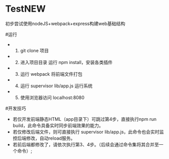 # TestNEW
初步尝试使用nodeJS+webpack+express构建web基础结构

#运行
- 1. git clone 项目
- 2. 进入项目目录 运行 npm install，安装各类插件
- 3. 运行 webpack 将前端文件打包
- 4. 运行 supervisor lib/app.js 运行系统
- 5. 使用浏览器访问 localhost:8080

#开发技巧
- 若仅开发前端静态HTML（app目录下）可跳过第4步，直接执行npm run build，此命令具备实时同步前端效果的能力。
- 若仅修改后端文件，则可直接执行 supervisor lib/app.js，此命令也会实时监控后端修改，自动reload服务。
- 若前后端都修改了，请依次执行第3、4步。（后续会通过命令集将其合并至一个命令）;